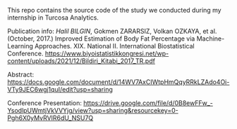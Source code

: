 
This repo contains the source code of the study we conducted during my internship in Turcosa Analytics.

Publication info:
*Halil BILGIN*, Gokmen ZARARSIZ, Volkan OZKAYA, et al. (October, 2017.) Improved Estimation of Body Fat Percentage via Machine-Learning Approaches. XIX. National II. International Biostatistical Conference. 
https://www.biyoistatistikkongresi.net/wp-content/uploads/2021/12/Bildiri_Kitabi_2017_TR.pdf

Abstract: https://docs.google.com/document/d/14WV7AxCIWtpHmQqyRRkLZAdo4Oi-VTy9JEC6wgj1quI/edit?usp=sharing

Conference Presentation: https://drive.google.com/file/d/0B8ewFFw_-YsodlpUWmtjVkVVYjg/view?usp=sharing&resourcekey=0-Pgh6X0yMvRVIR6dU_NSU7Q
